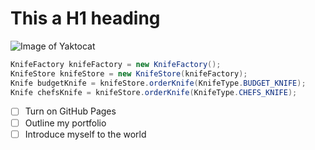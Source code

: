 # This a H1 heading
![Image of Yaktocat](https://octodex.github.com/images/yaktocat.png)
```java
KnifeFactory knifeFactory = new KnifeFactory();
KnifeStore knifeStore = new KnifeStore(knifeFactory);
Knife budgetKnife = knifeStore.orderKnife(KnifeType.BUDGET_KNIFE);
Knife chefsKnife = knifeStore.orderKnife(KnifeType.CHEFS_KNIFE);
```

- [ ] Turn on GitHub Pages
- [ ] Outline my portfolio
- [ ] Introduce myself to the world
